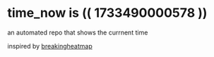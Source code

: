 # time_now is (( 1733490000578 ))

an automated repo that shows the currnent time

inspired by [breakingheatmap](https://github.com/breakingheatmap/breakingheatmap)